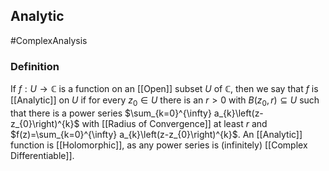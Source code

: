 ## Analytic
#ComplexAnalysis 

### Definition
If $f: U \rightarrow \mathbb{C}$ is a function on an [[Open]] subset $U$ of $\mathbb{C}$, then we say that $f$ is [[Analytic]] on $U$ if for every $z_{0} \in U$ there is an $r>0$ with $B\left(z_{0}, r\right) \subseteq U$ such that there is a power series $\sum_{k=0}^{\infty} a_{k}\left(z-z_{0}\right)^{k}$ with [[Radius of Convergence]] at least $r$ and $f(z)=\sum_{k=0}^{\infty} a_{k}\left(z-z_{0}\right)^{k}$. An [[Analytic]] function is [[Holomorphic]], as any power series is (infinitely) [[Complex Differentiable]].